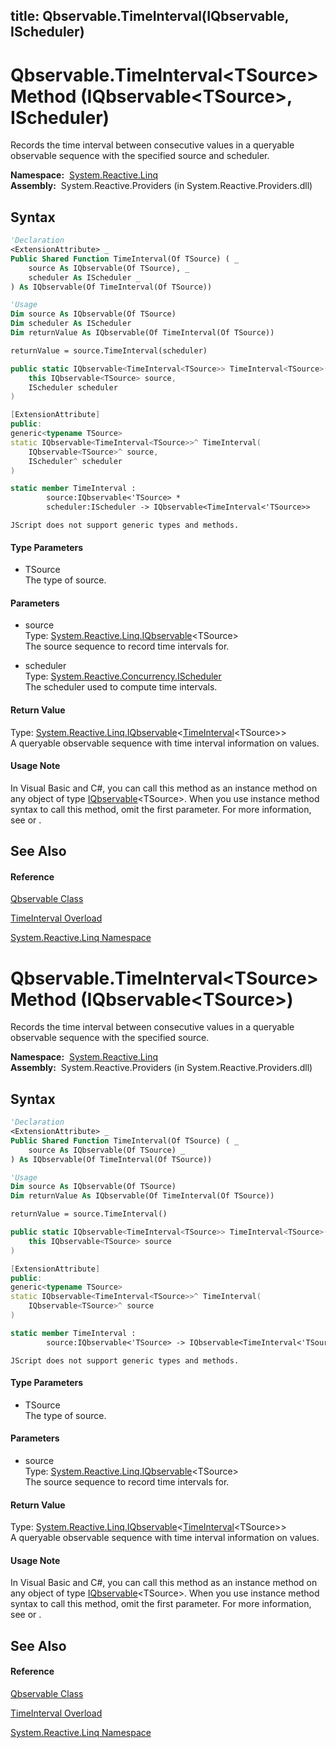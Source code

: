 title: Qbservable.TimeInterval<TSource>(IQbservable<TSource>, IScheduler)
---
# Qbservable.TimeInterval\<TSource\> Method (IQbservable\<TSource\>, IScheduler)

Records the time interval between consecutive values in a queryable observable sequence with the specified source and scheduler.

**Namespace:**  [System.Reactive.Linq](System.Reactive.Linq/System.Reactive.Linq)  
**Assembly:**  System.Reactive.Providers (in System.Reactive.Providers.dll)

## Syntax

```vb
'Declaration
<ExtensionAttribute> _
Public Shared Function TimeInterval(Of TSource) ( _
    source As IQbservable(Of TSource), _
    scheduler As IScheduler _
) As IQbservable(Of TimeInterval(Of TSource))
```

```vb
'Usage
Dim source As IQbservable(Of TSource)
Dim scheduler As IScheduler
Dim returnValue As IQbservable(Of TimeInterval(Of TSource))

returnValue = source.TimeInterval(scheduler)
```

```csharp
public static IQbservable<TimeInterval<TSource>> TimeInterval<TSource>(
    this IQbservable<TSource> source,
    IScheduler scheduler
)
```

```c++
[ExtensionAttribute]
public:
generic<typename TSource>
static IQbservable<TimeInterval<TSource>>^ TimeInterval(
    IQbservable<TSource>^ source, 
    IScheduler^ scheduler
)
```

```fsharp
static member TimeInterval : 
        source:IQbservable<'TSource> * 
        scheduler:IScheduler -> IQbservable<TimeInterval<'TSource>> 
```

```jscript
JScript does not support generic types and methods.
```

#### Type Parameters

- TSource  
  The type of source.

#### Parameters

- source  
  Type: [System.Reactive.Linq.IQbservable](IQbservable/IQbservable(TSource))\<TSource\>  
  The source sequence to record time intervals for.

- scheduler  
  Type: [System.Reactive.Concurrency.IScheduler](IScheduler/IScheduler)  
  The scheduler used to compute time intervals.

#### Return Value

Type: [System.Reactive.Linq.IQbservable](IQbservable/IQbservable(TSource))\<[TimeInterval](TimeInterval/TimeInterval(T))\<TSource\>\>  
A queryable observable sequence with time interval information on values.

#### Usage Note

In Visual Basic and C\#, you can call this method as an instance method on any object of type [IQbservable](IQbservable/IQbservable(TSource))\<TSource\>. When you use instance method syntax to call this method, omit the first parameter. For more information, see [](https://msdn.microsoft.com/en-us/library/Bb384936) or [](https://msdn.microsoft.com/en-us/library/Bb383977).

## See Also

#### Reference

[Qbservable Class](Qbservable/Qbservable)

[TimeInterval Overload](TimeInterval/Qbservable.TimeInterval)

[System.Reactive.Linq Namespace](System.Reactive.Linq/System.Reactive.Linq)

# Qbservable.TimeInterval\<TSource\> Method (IQbservable\<TSource\>)

Records the time interval between consecutive values in a queryable observable sequence with the specified source.

**Namespace:**  [System.Reactive.Linq](System.Reactive.Linq/System.Reactive.Linq)  
**Assembly:**  System.Reactive.Providers (in System.Reactive.Providers.dll)

## Syntax

```vb
'Declaration
<ExtensionAttribute> _
Public Shared Function TimeInterval(Of TSource) ( _
    source As IQbservable(Of TSource) _
) As IQbservable(Of TimeInterval(Of TSource))
```

```vb
'Usage
Dim source As IQbservable(Of TSource)
Dim returnValue As IQbservable(Of TimeInterval(Of TSource))

returnValue = source.TimeInterval()
```

```csharp
public static IQbservable<TimeInterval<TSource>> TimeInterval<TSource>(
    this IQbservable<TSource> source
)
```

```c++
[ExtensionAttribute]
public:
generic<typename TSource>
static IQbservable<TimeInterval<TSource>>^ TimeInterval(
    IQbservable<TSource>^ source
)
```

```fsharp
static member TimeInterval : 
        source:IQbservable<'TSource> -> IQbservable<TimeInterval<'TSource>> 
```

```jscript
JScript does not support generic types and methods.
```

#### Type Parameters

- TSource  
  The type of source.

#### Parameters

- source  
  Type: [System.Reactive.Linq.IQbservable](IQbservable/IQbservable(TSource))\<TSource\>  
  The source sequence to record time intervals for.

#### Return Value

Type: [System.Reactive.Linq.IQbservable](IQbservable/IQbservable(TSource))\<[TimeInterval](TimeInterval/TimeInterval(T))\<TSource\>\>  
A queryable observable sequence with time interval information on values.

#### Usage Note

In Visual Basic and C\#, you can call this method as an instance method on any object of type [IQbservable](IQbservable/IQbservable(TSource))\<TSource\>. When you use instance method syntax to call this method, omit the first parameter. For more information, see [](https://msdn.microsoft.com/en-us/library/Bb384936) or [](https://msdn.microsoft.com/en-us/library/Bb383977).

## See Also

#### Reference

[Qbservable Class](Qbservable/Qbservable)

[TimeInterval Overload](TimeInterval/Qbservable.TimeInterval)

[System.Reactive.Linq Namespace](System.Reactive.Linq/System.Reactive.Linq)
